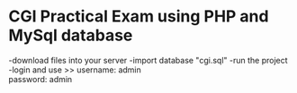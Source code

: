 # CGI Practical Exam using PHP and MySql database
-download files into your server
-import database "cgi.sql"
-run the project 
-login and use >> 
username: admin  
password: admin
